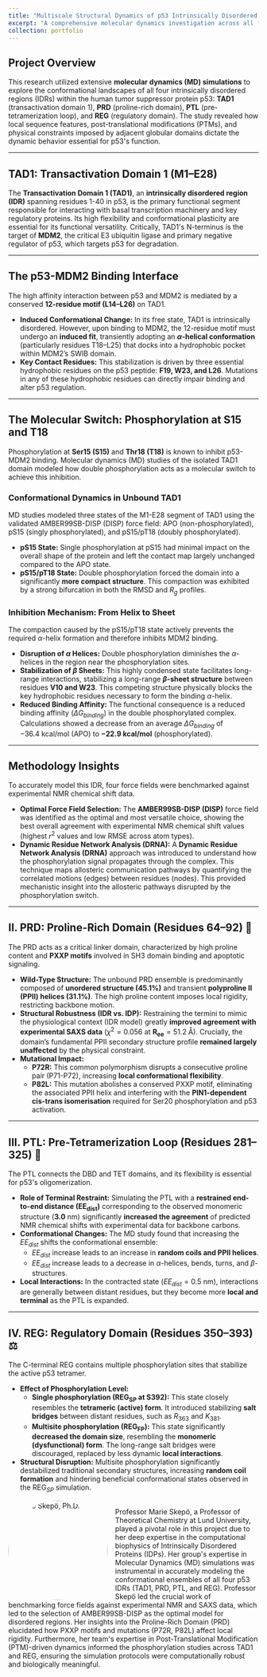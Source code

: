 ```yaml
---
title: "Multiscale Structural Dynamics of p53 Intrinsically Disordered Regions (IDRs)"
excerpt: "A comprehensive molecular dynamics investigation across all four p53 IDRs (TAD1, PRD, PTL, REG) to elucidate how local sequence features, post-translational modifications, and domain context govern the protein's conformational landscape, allostery, and critical regulatory functions. <br/>"
collection: portfolio
---
```


## Project Overview

This research utilized extensive **molecular dynamics (MD) simulations** to explore the conformational landscapes of all four intrinsically disordered regions (IDRs) within the human tumor suppressor protein p53: **TAD1** (transactivation domain 1), **PRD** (proline-rich domain), **PTL** (pre-tetramerization loop), and **REG** (regulatory domain). The study revealed how local sequence features, post-translational modifications (PTMs), and physical constraints imposed by adjacent globular domains dictate the dynamic behavior essential for p53's function.

---

## TAD1: Transactivation Domain 1 (M1–E28)

The **Transactivation Domain 1 (TAD1)**, an **intrinsically disordered region (IDR)** spanning residues 1-40 in p53, is the primary functional segment responsible for interacting with basal transcription machinery and key regulatory proteins. Its high flexibility and conformational plasticity are essential for its functional versatility. Critically, TAD1's N-terminus is the target of **MDM2**, the critical E3 ubiquitin ligase and primary negative regulator of p53, which targets p53 for degradation.

---

## The p53-MDM2 Binding Interface

The high affinity interaction between p53 and MDM2 is mediated by a conserved **12-residue motif (L14–L26)** on TAD1.

* **Induced Conformational Change:** In its free state, TAD1 is intrinsically disordered. However, upon binding to MDM2, the 12-residue motif must undergo an **induced fit**, transiently adopting an **$\alpha$-helical conformation** (particularly residues T18–L25) that docks into a hydrophobic pocket within MDM2’s SWIB domain.
* **Key Contact Residues:** This stabilization is driven by three essential hydrophobic residues on the p53 peptide: **F19, W23, and L26**. Mutations in any of these hydrophobic residues can directly impair binding and alter p53 regulation.

---

## The Molecular Switch: Phosphorylation at S15 and T18

Phosphorylation at **Ser15 (S15)** and **Thr18 (T18)** is known to inhibit p53-MDM2 binding. Molecular dynamics (MD) studies of the isolated TAD1 domain modeled how double phosphorylation acts as a molecular switch to achieve this inhibition.

### Conformational Dynamics in Unbound TAD1

MD studies modeled three states of the M1-E28 segment of TAD1 using the validated AMBER99SB-DISP (DISP) force field: APO (non-phosphorylated), pS15 (singly phosphorylated), and pS15/pT18 (doubly phosphorylated).

* **pS15 State:** Single phosphorylation at pS15 had minimal impact on the overall shape of the protein and left the contact map largely unchanged compared to the APO state.
* **pS15/pT18 State:** Double phosphorylation forced the domain into a significantly **more compact structure**. This compaction was exhibited by a strong bifurcation in both the RMSD and $R_g$ profiles.

### Inhibition Mechanism: From Helix to Sheet

The compaction caused by the pS15/pT18 state actively prevents the required $\alpha$-helix formation and therefore inhibits MDM2 binding.

* **Disruption of $\alpha$ Helices:** Double phosphorylation diminishes the $\alpha$-helices in the region near the phosphorylation sites.
* **Stabilization of $\beta$ Sheets:** This highly condensed state facilitates long-range interactions, stabilizing a long-range **$\beta$-sheet structure** between residues **V10 and W23**. This competing structure physically blocks the key hydrophobic residues necessary to form the binding $\alpha$-helix.
* **Reduced Binding Affinity:** The functional consequence is a reduced binding affinity ($\Delta G_{binding}$) in the double phosphorylated complex. Calculations showed a decrease from an average $\Delta G_{binding}$ of $-36.4\ \text{kcal}/\text{mol}$ (APO) to **$-22.9\ \text{kcal}/\text{mol}$** (phosphorylated).

---

## Methodology Insights

To accurately model this IDR, four force fields were benchmarked against experimental NMR chemical shift data.

* **Optimal Force Field Selection:** The **AMBER99SB-DISP (DISP)** force field was identified as the optimal and most versatile choice, showing the best overall agreement with experimental NMR chemical shift values (highest $r^2$ values and low RMSE across atom types).
* **Dynamic Residue Network Analysis (DRNA):** A **Dynamic Residue Network Analysis (DRNA)** approach was introduced to understand how the phosphorylation signal propagates through the complex. This technique maps allosteric communication pathways by quantifying the correlated motions (edges) between residues (nodes). This provided mechanistic insight into the allosteric pathways disrupted by the phosphorylation switch.

---

## II. PRD: Proline-Rich Domain (Residues 64–92) 🧬

The PRD acts as a critical linker domain, characterized by high proline content and **PXXP motifs** involved in $\text{SH3}$ domain binding and apoptotic signaling.

* **Wild-Type Structure:** The unbound PRD ensemble is predominantly composed of **unordered structure (45.1%)** and transient **polyproline II (PPII) helices (31.1%)**. The high proline content imposes local rigidity, restricting backbone motion.
* **Structural Robustness (IDR vs. IDP):** Restraining the termini to mimic the physiological context (IDR model) greatly **improved agreement with experimental SAXS data** ($\chi^{2}=0.056$ at $\mathbf{R_{ee}} = 51.2\ \text{Å}$). Crucially, the domain’s fundamental PPII secondary structure profile **remained largely unaffected** by the physical constraint.
* **Mutational Impact:**
    * **P72R:** This common polymorphism disrupts a consecutive proline pair (P71-P72), increasing **local conformational flexibility**.
    * **P82L:** This mutation abolishes a conserved PXXP motif, eliminating the associated PPII helix and interfering with the **PIN1-dependent cis-trans isomerisation** required for Ser20 phosphorylation and p53 activation.

---

## III. PTL: Pre-Tetramerization Loop (Residues 281–325) 🔗

The PTL connects the DBD and TET domains, and its flexibility is essential for p53's oligomerization.

* **Role of Terminal Restraint:** Simulating the PTL with a **restrained end-to-end distance ($\mathbf{EE_{dist}}$)** corresponding to the observed monomeric structure ($\mathbf{3.0\ \text{nm}}$) significantly **increased the agreement** of predicted NMR chemical shifts with experimental data for backbone carbons.
* **Conformational Changes:** The MD study found that increasing the $EE_{dist}$ shifts the conformational ensemble:
    * $EE_{dist}$ increase leads to an increase in **random coils and PPII helices**.
    * $EE_{dist}$ increase leads to a decrease in $\alpha$-helices, bends, turns, and $\beta$-structures.
* **Local Interactions:** In the contracted state ($EE_{dist}=0.5\ \text{nm}$), interactions are generally between distant residues, but they become more **local and terminal** as the PTL is expanded.

---

## IV. REG: Regulatory Domain (Residues 350–393) ⚖️

The C-terminal REG contains multiple phosphorylation sites that stabilize the active p53 tetramer.

* **Effect of Phosphorylation Level:**
    * **Single phosphorylation ($\mathbf{REG_{SP}}$ at S392):** This state closely resembles the **tetrameric (active) form**. It introduced stabilizing **salt bridges** between distant residues, such as $R_{363}$ and $K_{381}$.
    * **Multisite phosphorylation ($\mathbf{REG_{FP}}$):** This state significantly **decreased the domain size**, resembling the **monomeric (dysfunctional) form**. The long-range salt bridges were discouraged, replaced by less dynamic **local interactions**.
* **Structural Disruption:** Multisite phosphorylation significantly destabilized traditional secondary structures, increasing **random coil formation** and hindering beneficial conformational states observed in the $\text{REG}_{SP}$ simulation.

<div style="overflow: auto; margin-bottom: 20px;">
  <img src="{{ '/images/profile-marie-skepo.png' | prepend: site.baseurl }}" alt="Marie Skepö, Ph.D." style="float: left; margin-right: 15px; width: 200px; height: auto; border-radius: 50%;">
  <p>
    Professor Marie Skepö, a Professor of Theoretical Chemistry at Lund University, played a pivotal role in this project due to her deep expertise in the computational biophysics of Intrinsically Disordered Proteins (IDPs). Her group's expertise in Molecular Dynamics (MD) simulations was instrumental in accurately modeling the conformational ensembles of all four p53 IDRs (TAD1, PRD, PTL, and REG). Professor Skepö led the crucial work of benchmarking force fields against experimental NMR and SAXS data, which led to the selection of AMBER99SB-DISP as the optimal model for disordered regions. Her insights into the Proline-Rich Domain (PRD) elucidated how PXXP motifs and mutations (P72R, P82L) affect local rigidity. Furthermore, her team's expertise in Post-Translational Modification (PTM)-driven dynamics informed the phosphorylation studies across TAD1 and REG, ensuring the simulation protocols were computationally robust and biologically meaningful.
  </p>
</div>
